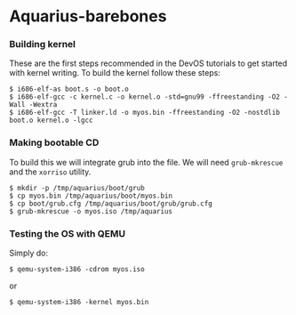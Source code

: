 # Aquarius-barebones

### Building kernel
These are the first steps recommended in the DevOS tutorials to get started with kernel writing. To build the kernel follow these steps:
```shell
$ i686-elf-as boot.s -o boot.o
$ i686-elf-gcc -c kernel.c -o kernel.o -std=gnu99 -ffreestanding -O2 -Wall -Wextra
$ i686-elf-gcc -T linker.ld -o myos.bin -ffreestanding -O2 -nostdlib boot.o kernel.o -lgcc
```
### Making bootable CD

To build this we will integrate grub into the file. We will need `grub-mkrescue` and the `xorriso` utility.

```shell
$ mkdir -p /tmp/aquarius/boot/grub
$ cp myos.bin /tmp/aquarius/boot/myos.bin
$ cp boot/grub.cfg /tmp/aquarius/boot/grub/grub.cfg
$ grub-mkrescue -o myos.iso /tmp/aquarius
```

### Testing the OS with QEMU

Simply do:

```shell
$ qemu-system-i386 -cdrom myos.iso
```

or

```shell
$ qemu-system-i386 -kernel myos.bin
```
